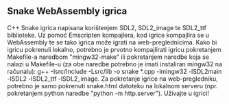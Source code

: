 ## Snake WebAssembly igrica
C++ Snake igrica napisana korištenjem SDL2, SDL2_image te SDL2_ttf biblioteke.
Uz pomoć Emscripten kompajlera, kod igrice kompajlira se u WebAssembly te se tako
igrica može igrati na web-preglednicima.
Kako bi igricu pokrenuli lokalno, potrebno je prvotno kompajlirati igricu pokretanjem
Makefile-a naredbom "mingw32-make" ili pokretanjem naredbe koja se nalazi u Makefile-u 
(za obe naredbe potrebno je imati instaliran mingw32 na računalu):
    g++ -Isrc/Include -Lsrc/lib -o snake *.cpp -lmingw32 -lSDL2main -lSDL2 -lSDL2_ttf -lSDL2_image.
Za pokretanje igrice na web-pregledniku, potrebno je samo pokrenuti snake.html
datoteku na lokalnom serveru (npr. pokretanjem python naredbe "python -m http.server").
Uživajte u igrici!
